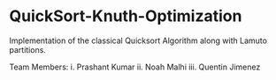 # QuickSort-Knuth-Optimization
Implementation of the classical Quicksort Algorithm along with Lamuto partitions.

Team Members:
i. Prashant Kumar
ii. Noah Malhi
iii. Quentin Jimenez
